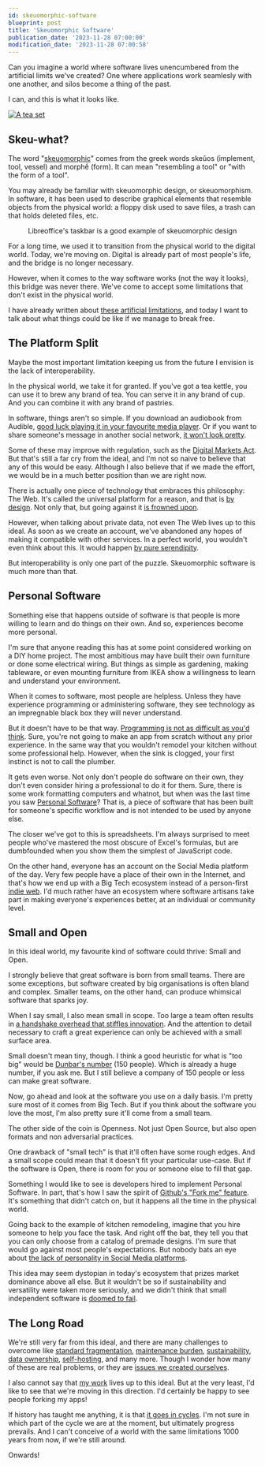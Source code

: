 ```yaml
---
id: skeuomorphic-software
blueprint: post
title: 'Skeuomorphic Software'
publication_date: '2023-11-28 07:00:00'
modification_date: '2023-11-28 07:00:58'
---
```


Can you imagine a world where software lives unencumbered from the artificial limits we've created? One where applications work seamlesly with one another, and silos become a thing of the past.

I can, and this is what it looks like.

[![A tea set](/img/blog/SkeuomorphicSoftware.jpg)](https://unsplash.com/photos/white-and-multicolored-mugs-filled-with-tea-beside-fruits-J6Shwtc8hXY)

## Skeu-what?

The word "[skeuomorphic](https://en.wiktionary.org/wiki/skeuomorph)" comes from the greek words skeûos (implement, tool, vessel) and morphḗ (form). It can mean "resembling a tool" or "with the form of a tool".

You may already be familiar with skeuomorphic design, or skeuomorphism. In software, it has been used to describe graphical elements that resemble objects from the physical world: a floppy disk used to save files, a trash can that holds deleted files, etc.

<figure>
<img src="/img/blog/LibreofficeTaskbar.png" alt="">
<figcaption>Libreoffice's taskbar is a good example of skeuomorphic design</figcaption>
</figure>

For a long time, we used it to transition from the physical world to the digital world. Today, we're moving on. Digital is already part of most people's life, and the bridge is no longer necessary.

However, when it comes to the way software works (not the way it looks), this bridge was never there. We've come to accept some limitations that don't exist in the physical world.

I have already written about [these artificial limitations](https://noeldemartin.com/blog/what-technology-wants), and today I want to talk about what things could be like if we manage to break free.

## The Platform Split

Maybe the most important limitation keeping us from the future I envision is the lack of interoperability.

In the physical world, we take it for granted. If you've got a tea kettle, you can use it to brew any brand of tea. You can serve it in any brand of cup. And you can combine it with any brand of pastries.

In software, things aren't so simple. If you download an audiobook from Audible, [good luck playing it in your favourite media player](https://craphound.com/news/2022/07/24/why-none-of-my-books-are-available-on-audible/). Or if you want to share someone's message in another social network, [it won't look pretty](https://twitter.com/tveastman/status/1069674780826071040).

Some of these may improve with regulation, such as the [Digital Markets Act](https://en.wikipedia.org/wiki/Digital_Markets_Act). But that's still a far cry from the ideal, and I'm not so naive to believe that any of this would be easy. Although I also believe that if we made the effort, we would be in a much better position than we are right now.

There is actually one piece of technology that embraces this philosophy: The Web. It's called the universal platform for a reason, and that is [by design](https://www.w3.org/mission/#:~:text=Web%20for%20all,Learn%20more%20about%3A). Not only that, but going against it [is frowned upon](https://webcompat.com/).

However, when talking about private data, not even The Web lives up to this ideal. As soon as we create an account, we've abandoned any hopes of making it compatible with other services. In a perfect world, you wouldn't even think about this. It would happen [by pure serendipity](https://noeldemartin.com/blog/interoperable-serendipity).

But interoperability is only one part of the puzzle. Skeuomorphic software is much more than that.

## Personal Software

Something else that happens outside of software is that people is more willing to learn and do things on their own. And so, experiences become more personal.

I'm sure that anyone reading this has at some point considered working on a DIY home project. The most ambitious may have built their own furniture or done some electrical wiring. But things as simple as gardening, making tableware, or even mounting furniture from IKEA show a willingness to learn and understand your environment.

When it comes to software, most people are helpless. Unless they have experience programming or administering software, they see technology as an impregnable black box they will never understand.

But it doesn't have to be that way. [Programming is not as difficult as you'd think](https://noeldemartin.com/blog/programming-and-human-languages). Sure, you're not going to make an app from scratch without any prior experience. In the same way that you wouldn't remodel your kitchen without some professional help. However, when the sink is clogged, your first instinct is not to call the plumber.

It gets even worse. Not only don't people do software on their own, they don't even consider hiring a professional to do it for them. Sure, there is some work formatting computers and whatnot, but when was the last time you saw [Personal Software](https://www.inkandswitch.com/potluck/)? That is, a piece of software that has been built for someone's specific workflow and is not intended to be used by anyone else.

The closer we've got to this is spreadsheets. I'm always surprised to meet people who've mastered the most obscure of Excel's formulas, but are dumbfounded when you show them the simplest of JavaScript code.

On the other hand, everyone has an account on the Social Media platform of the day. Very few people have a place of their own in the Internet, and that's how we end up with a Big Tech ecosystem instead of a person-first [indie web](https://en.wikipedia.org/wiki/IndieWeb). I'd much rather have an ecosystem where software artisans take part in making everyone's experiences better, at an individual or community level.

## Small and Open

In this ideal world, my favourite kind of software could thrive: Small and Open.

I strongly believe that great software is born from small teams. There are some exceptions, but software created by big organisations is often bland and complex. Smaller teams, on the other hand, can produce whimsical software that sparks joy.

When I say small, I also mean small in scope. Too large a team often results in [a handshake overhead that stiffles innovation](https://seths.blog/2022/06/scale-vs-speed-why-organizations-slow-down/). And the attention to detail necessary to craft a great experience can only be achieved with a small surface area.

Small doesn't mean tiny, though. I think a good heuristic for what is "too big" would be [Dunbar's number](https://en.wikipedia.org/wiki/Dunbar%27s_number) (150 people). Which is already a huge number, if you ask me. But I still believe a company of 150 people or less can make great software.

Now, go ahead and look at the software you use on a daily basis. I'm pretty sure most of it comes from Big Tech. But if you think about the software you love the most, I'm also pretty sure it'll come from a small team.

The other side of the coin is Openness. Not just Open Source, but also open formats and non adversarial practices.

One drawback of "small tech" is that it'll often have some rough edges. And a small scope could mean that it doesn't fit your particular use-case. But if the software is Open, there is room for you or someone else to fill that gap.

Something I would like to see is developers hired to implement Personal Software. In part, that's how I saw the spirit of [Github's "Fork me" feature](https://github.blog/2008-12-19-github-ribbons/). It's something that didn't catch on, but it happens all the time in the physical world.

Going back to the example of kitchen remodeling, imagine that you hire someone to help you face the task. And right off the bat, they tell you that you can only choose from a catalog of premade designs. I'm sure that would go against most people's expectations. But nobody bats an eye about [the lack of personality in Social Media platforms](https://duckduckgo.com/?q=all+social+media+looks+the+same).

This idea may seem dystopian in today's ecosystem that prizes market dominance above all else. But it wouldn't be so if sustainability and versatility were taken more seriously, and we didn't think that small independent software is [doomed to fail](https://write.as/eloquence/why-mastodon-and-the-fediverse-are-doomed-to-fail).

## The Long Road

We're still very far from this ideal, and there are many challenges to overcome like [standard fragmentation](https://xkcd.com/927/), [maintenance burden](https://nolanlawson.com/2017/03/05/what-it-feels-like-to-be-an-open-source-maintainer/), [sustainability](https://xkcd.com/2347/), [data ownership](https://0data.app/), [self-hosting](https://learnwith.weareopen.coop/products/podcast/season-4/s04-e03-self-hosting-it/), and many more. Though I wonder how many of these are real problems, or they are [issues we created ourselves](https://www.youtube.com/watch?v=WSes_PexXcA).

I also cannot say that [my work](https://noeldemartin.com/projects) lives up to this ideal. But at the very least, I'd like to see that we're moving in this direction. I'd certainly be happy to see people forking my apps!

If history has taught me anything, it is that [it goes in cycles](https://www.dancarlin.com/product/hardcore-history-death-throes-of-the-republic-series/). I'm not sure in which part of the cycle we are at the moment, but ultimately progress prevails. And I can't conceive of a world with the same limitations 1000 years from now, if we're still around.

Onwards!
